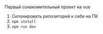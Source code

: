 Первый ознакомительный проект на vue
1. Склонировать репозиторий к себе на ПК
2. `npm install`
3. `npm run dev`



